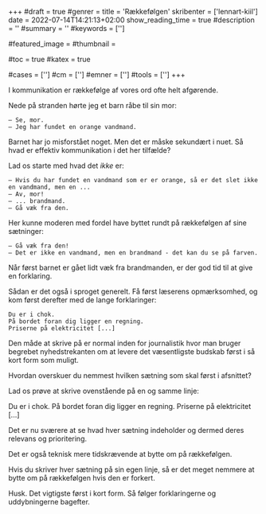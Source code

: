 +++
#draft = true
#genrer =
title = 'Rækkefølgen'
skribenter = ['lennart-kiil']
date = 2022-07-14T14:21:13+02:00
show_reading_time = true
#description = ''
#summary = ''
#keywords = ['']

#featured_image =
#thumbnail =

#toc = true
#katex = true

#cases = ['']
#cm = ['']
#emner = ['']
#tools = ['']
+++

I kommunikation er rækkefølge af vores ord ofte helt afgørende.

Nede på stranden hørte jeg et barn råbe til sin mor:


```
— Se, mor.
— Jeg har fundet en orange vandmand.

```

Barnet har jo misforstået noget.
Men det er måske sekundært i nuet.
Så hvad er effektiv kommunikation i det her tilfælde?

Lad os starte med hvad det *ikke* er:


```
— Hvis du har fundet en vandmand som er er orange, så er det slet ikke en vandmand, men en ... 
— Av, mor!
— ... brandmand.
— Gå væk fra den.
```

Her kunne moderen med fordel have byttet rundt på rækkefølgen af sine sætninger:

```
— Gå væk fra den!
— Det er ikke en vandmand, men en brandmand - det kan du se på farven.
```

Når først barnet er gået lidt væk fra brandmanden, er der god tid til at give en forklaring.

Sådan er det også i sproget generelt.
Få først læserens opmærksomhed, og kom først derefter med de lange forklaringer:


```
Du er i chok.
På bordet foran dig ligger en regning.
Priserne på elektricitet [...]
```


Den måde at skrive på er normal inden for journalistik hvor man bruger begrebet nyhedstrekanten om at levere det væsentligste budskab først i så kort form som muligt.

Hvordan overskuer du nemmest hvilken sætning som skal først i afsnittet?

Lad os prøve at skrive ovenstående på en og samme linje:


Du er i chok.
På bordet foran dig ligger en regning.
Priserne på elektricitet [...]

Det er nu sværere at se hvad hver sætning indeholder og dermed deres relevans og prioritering.

Det er også teknisk mere tidskrævende at bytte om på rækkefølgen.

Hvis du skriver hver sætning på sin egen linje, så er det meget nemmere at bytte om på rækkefølgen hvis den er forkert.

Husk.
Det vigtigste først i kort form. Så følger forklaringerne og uddybningerne bagefter.

